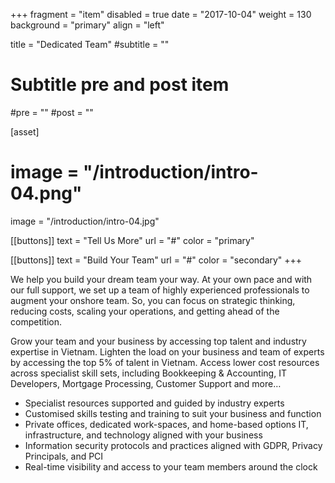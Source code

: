 +++
fragment = "item"
disabled = true
date = "2017-10-04"
weight = 130
background = "primary"
align = "left"

title = "Dedicated Team"
#subtitle = ""

# Subtitle pre and post item
#pre = ""
#post = ""

[asset]
  # image = "/introduction/intro-04.png"
  image = "/introduction/intro-04.jpg"

[[buttons]]
  text = "Tell Us More"
  url = "#"
  color = "primary"

[[buttons]]
  text = "Build Your Team"
  url = "#"
  color = "secondary"
+++

We help you build your dream team your way. At your own pace and with our full support, we set up a team of highly experienced professionals to augment your onshore team. So, you can focus on strategic thinking, reducing costs, scaling your operations, and getting ahead of the competition.

Grow your team and your business by accessing top talent and industry expertise in Vietnam.
Lighten the load on your business and team of experts by accessing the top 5% of talent in Vietnam. Access lower cost resources across specialist skill sets, including Bookkeeping & Accounting, IT Developers, Mortgage Processing, Customer Support and more…

- Specialist resources supported and guided by industry experts
- Customised skills testing and training to suit your business and function
- Private offices, dedicated work-spaces, and home-based options	IT, infrastructure, and technology aligned with your business
- Information security protocols and practices aligned with GDPR, Privacy Principals, and PCI
- Real-time visibility and access to your team members around the clock
